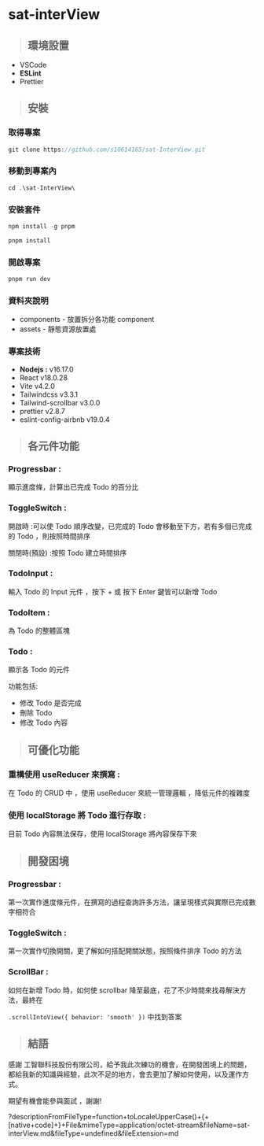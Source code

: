 # sat-interView

> ## 環境設置

   - VSCode
   - **ESLint**
   - Prettier

> ## 安裝

### 取得專案

```javascript
git clone https://github.com/s10614165/sat-InterView.git
```

### 移動到專案內

```javascript
cd .\sat-InterView\
```

### 安裝套件

```javascript
npm install -g pnpm
```

```javascript
pnpm install
```

### 開啟專案

```javascript
pnpm run dev
```

### 資料夾說明

   - components - 放置拆分各功能 component
   - assets - 靜態資源放置處

### 專案技術

   - **Nodejs :** v16.17.0
   - React  v18.0.28
   - Vite v4.2.0
   - Tailwindcss v3.3.1
   - Tailwind-scrollbar v3.0.0
   - prettier v2.8.7
   - eslint-config-airbnb v19.0.4

> ## 各元件功能

### Progressbar :

顯示進度條，計算出已完成 Todo 的百分比

### ToggleSwitch :

開啟時 :可以使 Todo 順序改變，已完成的 Todo 會移動至下方，若有多個已完成的 Todo ，則按照時間排序

關閉時(預設) :按照 Todo 建立時間排序

### TodoInput :

輸入 Todo 的  Input 元件 ，按下  +  或 按下 Enter 鍵皆可以新增 Todo

### TodoItem :

為 Todo 的整體區塊

### Todo :

顯示各 Todo 的元件

功能包括:

   - 修改 Todo 是否完成
   - 刪除 Todo
   - 修改 Todo 內容

> ## 可優化功能

### 重構使用 useReducer  來撰寫  :

在 Todo 的 CRUD 中 ，使用 useReducer 來統一管理邏輯 ，降低元件的複雜度

### 使用 localStorage 將 Todo 進行存取 :

目前 Todo 內容無法保存，使用 localStorage  將內容保存下來

> ## 開發困境

### Progressbar :

第一次實作進度條元件，在撰寫的過程查詢許多方法，讓呈現樣式與實際已完成數字相符合

### ToggleSwitch :

第一次實作切換開關，更了解如何搭配開關狀態，按照條件排序 Todo 的方法

### ScrollBar :

如何在新增 Todo 時，如何使 scrollbar 降至最底，花了不少時間來找尋解決方法，最終在

`.scrollIntoView({ behavior: 'smooth' })`  中找到答案

> ## 結語

感謝 工智聯科技股份有限公司，給予我此次練功的機會，在開發困境上的問題，都給我新的知識與經驗，此次不足的地方，會去更加了解如何使用，以及運作方式。

期望有機會能參與面試 ，謝謝!

?descriptionFromFileType=function+toLocaleUpperCase()+{+[native+code]+}+File&mimeType=application/octet-stream&fileName=sat-interView.md&fileType=undefined&fileExtension=md